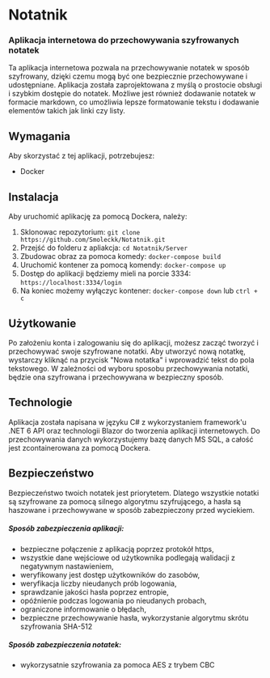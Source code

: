# Notatnik 
### Aplikacja internetowa do przechowywania szyfrowanych notatek

Ta aplikacja internetowa pozwala na przechowywanie notatek w sposób szyfrowany,
dzięki czemu mogą być one bezpiecznie przechowywane i udostępniane. Aplikacja została zaprojektowana z myślą
o prostocie obsługi i szybkim dostępie do notatek. Możliwe jest również dodawanie notatek w formacie markdown,
co umożliwia lepsze formatowanie tekstu i dodawanie elementów takich jak linki czy listy.

## Wymagania
Aby skorzystać z tej aplikacji, potrzebujesz:
* Docker

## Instalacja
Aby uruchomić aplikację za pomocą Dockera, należy:
1. Sklonowac repozytorium: `git clone https://github.com/Smoleckk/Notatnik.git`
2. Przejść do folderu z apliakcja: `cd Notatnik/Server`
3. Zbudowac obraz za pomoca komedy: `docker-compose build`
4. Uruchomić kontener za pomocą komendy: `docker-compose up`
5. Dostęp do aplikacji będziemy mieli na porcie 3334: `https://localhost:3334/login`
6. Na koniec możemy wyłączyc kontener: `docker-compose down` lub `ctrl + c`


## Użytkowanie
Po założeniu konta i zalogowaniu się do aplikacji, możesz zacząć tworzyć i przechowywać swoje szyfrowane notatki.
Aby utworzyć nową notatkę, wystarczy kliknąć na przycisk "Nowa notatka" i wprowadzić tekst do pola tekstowego.
W zależności od wyboru sposobu przechowywania notatki, będzie ona szyfrowana i przechowywana w bezpieczny sposób.

## Technologie
Aplikacja została napisana w języku C# z wykorzystaniem framework'u .NET 6 API oraz technologii Blazor do tworzenia aplikacji internetowych.
Do przechowywania danych wykorzystujemy bazę danych MS SQL, a całość jest zcontainerowana za pomocą Dockera.

## Bezpieczeństwo
Bezpieczeństwo twoich notatek jest priorytetem. Dlatego wszystkie notatki są szyfrowane za pomocą silnego algorytmu szyfrującego,
a hasła są haszowane i przechowywane w sposób zabezpieczony przed wyciekiem.

##### Sposób zabezpieczenia aplikacji:
* bezpieczne połączenie z aplikacją poprzez protokół https,
* wszystkie dane wejściowe od użytkownika podlegają walidacji z negatywnym nastawieniem,
* weryfikowany jest dostęp użytkowników do zasobów,
* weryfikacja liczby nieudanych prób logowania,
* sprawdzanie jakości hasła poprzez entropie,
* opóźnienie podczas logowania po nieudanych probach,
* ograniczone informowanie o błędach,
* bezpieczne przechowywanie hasła, wykorzystanie algorytmu skrótu szyfrowania SHA-512

##### Sposób zabezpieczenia notatek:
* wykorzysatnie szyfrowania za pomoca AES z trybem CBC
